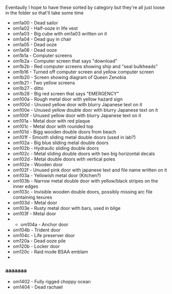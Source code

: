 Eventaully I hope to have these sorted by category but they're all just loose in the folder so that'll take some time
* om1a00 - Dead sailor
* om1a02 - Half-ooze in life vest
* om1a03 - Big cube with om1a03 written on it
* om1a04 - Dead guy in chair
* om1a05 - Dead ooze
* om1a06 - Dead ooze
* om1b1a - Computer screens
* om1b2a - Computer screen that says "download"
* om1b2b - Red computer screens showing ship and "seal bulkheads"
* om1b16 - Turned off computer screen and yellow computer screen
* om1b20 - Screen showing diagram of Queen Zenobia
* om1b21 - Two yellow screens
* om1b27 - ditto
* om1b28 - Big red screen that says "EMERGENCY"
* om100a - Rough metal door with yellow hazard sign
* om100d - Unused yellow door with blurry Japanese text on it
* om100e - Unused yellow double door with blurry Japanese text on it
* om100f - Unused yellow door with blurry Japanese text on it
* om101a - Metal door with red plaque
* om101c - Metal door with rounded top
* om101d - Bigg wooden double doors from beach
* om101f - Smooth sliding metal double doors (used in lab?)
* om102a - Big blue sliding metal double doors
* om102b - Hydraulic sliding double doors
* om102c - Metal sliding double doors with two big horizontal decals
* om102d - Metal double doors with vertical poles
* om102e - Wooden door
* om102f - Unused pink door with japanese text and file name written on it
* om103a - Yellowish metal door (Kitchen?)
* om103b - Narrow metal double door with yellow/black stripes on the inner edges
* om103c - Invisible wooden double doors, possibly missing arc file containing texures
* om103d - Metal door
* om103e - Rusty metal door with bars, used in bilge
* om103f - Metal door
* * om104a - Anchor door
* om104b - Trident door
* om104c - Life preserver door
* om120a - Dead ooze pile
* om120b - Locker door
* om120c - Raid mode BSAA emblam
* 



### aaaaaaa
* om1402 - Fully rigged choppy ocean
* om1404 - Dead rachael

